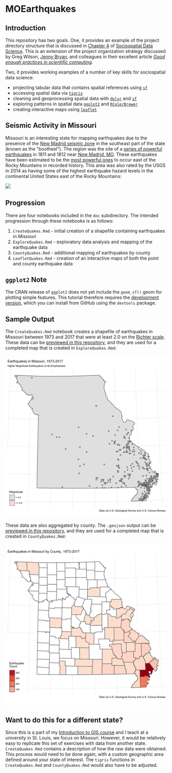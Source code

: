 # MOEarthquakes

## Introduction
This repository has two goals. One, it provides an example of the project directory structure that is discussed in [Chapter 4](https://chris-prener.github.io/SSDSBook/organizing-projects.html) of [Sociospatial Data Science](https://chris-prener.github.io/SSDSBook). This is an extension of the project organization strategy discussed by Greg Wilson, [Jenny Bryan](https://github.com/jennybc), and colleagues in their excellent article [*Good enough practices in scientific computing*](http://journals.plos.org/ploscompbiol/article?id=10.1371/journal.pcbi.1005510).

Two, it provides working examples of a number of key skills for sociospatial data science:

* projecting tabular data that contains spatial references using [`sf`](https://r-spatial.github.io/sf/)
* accessing spatial data via [`tigris`](https://cran.r-project.org/web/packages/tigris/index.html)
* cleaning and geoprocessing spatial data with [`dplyr`](http://dplyr.tidyverse.org) and [`sf`](https://r-spatial.github.io/sf/)
* exploring patterns in spatial data [`ggplot2`](http://ggplot2.tidyverse.org) and [`RColorBrewer`](https://cran.r-project.org/web/packages/RColorBrewer/index.html)
* creating interactive maps using [`leaflet`](https://rstudio.github.io/leaflet/)

## Seismic Activity in Missouri
Missouri is an interesting state for mapping earthquakes due to the presence of the [New Madrid seismic zone](https://en.wikipedia.org/wiki/New_Madrid_Seismic_Zone) in the southeast part of the state (known as the "bootheel"). The region was the site of a [series of powerful earthquakes](https://en.wikipedia.org/wiki/1811–12_New_Madrid_earthquakes) in 1811 and 1812 near [New Madrid, MO](https://en.wikipedia.org/wiki/New_Madrid,_Missouri). These earthquakes have been estimated to be the [most powerful ones](https://en.wikipedia.org/wiki/List_of_earthquakes_in_the_United_States) to occur east of the Rocky Mountains in recorded history. This area was also rated by the USGS in 2014 as having some of the highest earthquake hazard levels in the continental United States east of the Rocky Mountains:

![](https://earthquake.usgs.gov/hazards/hazmaps/conterminous/2014/images/HazardMap2014_lg.jpg)

## Progression
There are four notebooks included in the `doc` subdirectory. The intended progression through these notebooks is as follows:

1. `CreateQuakes.Rmd` - initial creation of a shapefile containing earthquakes in Missouri
2. `ExploreQuakes.Rmd` - exploratory data analysis and mapping of the earthquake data
3. `CountyQuakes.Rmd` - additional mapping of earthquakes by county
4. `LeafletQuakes.Rmd` - creation of an interactive maps of both the point and county earthquake data

## `ggplot2` Note
The CRAN release of `ggplot2` does not yet include the `geom_sf()` geom for plotting simple features. This tutorial therefore requires the [development version](https://github.com/tidyverse/ggplot2), which you can install from GitHub using the `devtools` package.

## Sample Output
The `CreateQuakes.Rmd` notebook creates a shapefile of earthquakes in Missouri between 1973 and 2017 that were at least 2.0 on the [Richter scale](https://en.wikipedia.org/wiki/Richter_magnitude_scale). These data can be [previewed in this repository](/results/GEO_Earthquakes/GEO_Earthquakes.geojson), and they are used for a completed map that is created in `ExploreQuakes.Rmd`:

![](/results/earthquakeMap.png)

These data are also aggregated by county. The `.geojson` output can be [previewed in this repository](/results/GEO_EarthquakesByCounty/GEO_EarthquakesByCounty.geojson), and they are used for a completed map that is created in `CountyQuakes.Rmd`:

![](/results/earthquakesByCounty.png)

## Want to do this for a different state?
Since this is a part of my [Introduction to GIS course](https://slu-soc5650.github.io) and I teach at a university in St. Louis, we focus on Missouri. However, it would be relatively easy to replicate this set of exercises with data from another state. `CreateQuakes.Rmd` contains a description of how the raw data were obtained. This process would need to be done again, with a custom geographic area defined around your state of interest. The `tigris` functions in `CreateQuakes.Rmd` and `CountyQuakes.Rmd` would also have to be adjusted.
